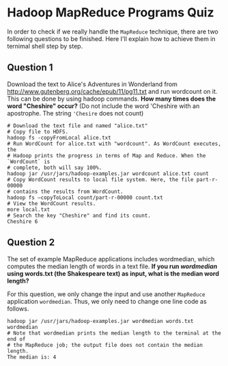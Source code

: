 # Hadoop MapReduce Programs Quiz

In order to check if we really handle the `MapReduce` technique, there are two 
following questions to be finished. Here I'll explain how to achieve them in 
ternimal shell step by step.

## Question 1

Download the text to Alice's Adventures in Wonderland from 
http://www.gutenberg.org/cache/epub/11/pg11.txt and run wordcount on it. This 
can be done by using hadoop commands. **How many times does the word "Cheshire" 
occur?** (Do not include the word 'Cheshire with an apostrophe. 
The string `'Chesire` does not count)

```shell
# Download the text file and named "alice.txt"
# Copy file to HDFS.
hadoop fs -copyFromLocal alice.txt
# Run WordCount for alice.txt with "wordcount". As WordCount executes, the 
# Hadoop prints the progress in terms of Map and Reduce. When the `WordCount` is 
# complete, both will say 100%.
hadoop jar /usr/jars/hadoop-examples.jar wordcount alice.txt count
# Copy WordCount results to local file system. Here, the file part-r-00000 
# contains the results from WordCount.
hadoop fs –copyToLocal count/part-r-00000 count.txt
# View the WordCount results.
more local.txt
# Search the key "Cheshire" and find its count.
Cheshire 6
```

## Question 2

The set of example MapReduce applications includes wordmedian, which computes 
the median length of words in a text file. **If you run _wordmedian_ using 
words.txt (the Shakespeare text) as input, what is the median word length?**

For this question, we only change the input and use another `MapReduce` 
application `wordmedian`. Thus, we only need to change one line code as follows.

```shell
hadoop jar /usr/jars/hadoop-examples.jar wordmedian words.txt wordmedian
# Note that wordmedian prints the median length to the terminal at the end of 
# the MapReduce job; the output file does not contain the median length.
The median is: 4
